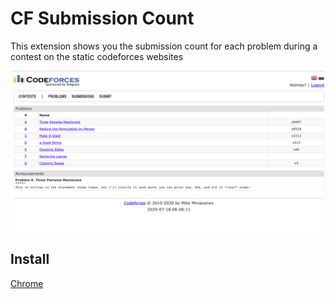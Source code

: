 # CF Submission Count

This extension shows you the submission count for each problem during a contest on the static codeforces websites

![Chrome Image](chrome/static/chrome_image.png)

## Install

[Chrome](https://chrome.google.com/webstore/detail/cf-submission-count/kephibooehcpbfddbnpgphdmpdmpkika?hl=en-GB&authuser=0)